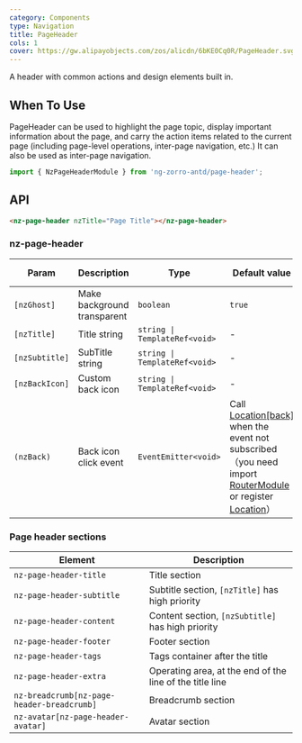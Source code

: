 ```yaml
---
category: Components
type: Navigation
title: PageHeader
cols: 1
cover: https://gw.alipayobjects.com/zos/alicdn/6bKE0Cq0R/PageHeader.svg
---
```


A header with common actions and design elements built in.

## When To Use

PageHeader can be used to highlight the page topic, display important information about the page, and carry the action items related to the current page (including page-level operations, inter-page navigation, etc.) It can also be used as inter-page navigation.

```ts
import { NzPageHeaderModule } from 'ng-zorro-antd/page-header';
```

## API

```html
<nz-page-header nzTitle="Page Title"></nz-page-header>
```

### nz-page-header

| Param          | Description                 | Type                          | Default value                                                                                                                                                                                                                                    | Global Config |
| -------------- | --------------------------- | ----------------------------- | ------------------------------------------------------------------------------------------------------------------------------------------------------------------------------------------------------------------------------------------------ | ------------- |
| `[nzGhost]`    | Make background transparent | `boolean`                     | `true`                                                                                                                                                                                                                                           | ✅             |
| `[nzTitle]`    | Title string                | `string \| TemplateRef<void>` | -                                                                                                                                                                                                                                                | -             |
| `[nzSubtitle]` | SubTitle string             | `string \| TemplateRef<void>` | -                                                                                                                                                                                                                                                | -             |
| `[nzBackIcon]` | Custom back icon            | `string \| TemplateRef<void>` | -                                                                                                                                                                                                                                                | -             |
| `(nzBack)`     | Back icon click event       | `EventEmitter<void>`          | Call [Location[back]](https://angular.dev/api/common/Location#back) when the event not subscribed（you need import [RouterModule](https://angular.dev/api/router/RouterModule) or register [Location](https://angular.dev/api/common/Location)） | -             |

### Page header sections

| Element                                    | Description                                              |
| ------------------------------------------ | -------------------------------------------------------- |
| `nz-page-header-title`                     | Title section                                            |
| `nz-page-header-subtitle`                  | Subtitle section, `[nzTitle]` has high priority          |
| `nz-page-header-content`                   | Content section, `[nzSubtitle]` has high priority        |
| `nz-page-header-footer`                    | Footer section                                           |
| `nz-page-header-tags`                      | Tags container after the title                           |
| `nz-page-header-extra`                     | Operating area, at the end of the line of the title line |
| `nz-breadcrumb[nz-page-header-breadcrumb]` | Breadcrumb section                                       |
| `nz-avatar[nz-page-header-avatar]`         | Avatar section                                           |
